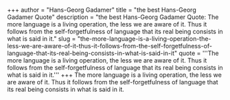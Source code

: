 +++
author = "Hans-Georg Gadamer"
title = "the best Hans-Georg Gadamer Quote"
description = "the best Hans-Georg Gadamer Quote: The more language is a living operation, the less we are aware of it. Thus it follows from the self-forgetfulness of language that its real being consists in what is said in it."
slug = "the-more-language-is-a-living-operation-the-less-we-are-aware-of-it-thus-it-follows-from-the-self-forgetfulness-of-language-that-its-real-being-consists-in-what-is-said-in-it"
quote = '''The more language is a living operation, the less we are aware of it. Thus it follows from the self-forgetfulness of language that its real being consists in what is said in it.'''
+++
The more language is a living operation, the less we are aware of it. Thus it follows from the self-forgetfulness of language that its real being consists in what is said in it.
